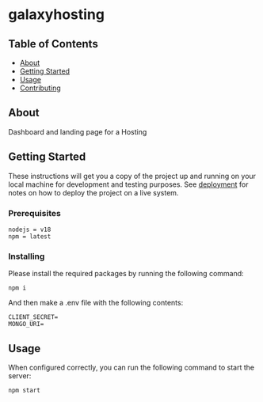 # galaxyhosting

## Table of Contents

- [About](#about)
- [Getting Started](#getting_started)
- [Usage](#usage)
- [Contributing](../CONTRIBUTING.md)

## About <a name = "about"></a>

Dashboard and landing page for a Hosting

## Getting Started <a name = "getting_started"></a>

These instructions will get you a copy of the project up and running on your local machine for development and testing purposes. See [deployment](#deployment) for notes on how to deploy the project on a live system.

### Prerequisites


```
nodejs = v18
npm = latest
```

### Installing

Please install the required packages by running the following command:

```
npm i
```

And then make a .env file with the following contents:

```
CLIENT_SECRET=
MONGO_URI=
```
## Usage <a name = "usage"></a>

When configured correctly, you can run the following command to start the server:

```
npm start
```
